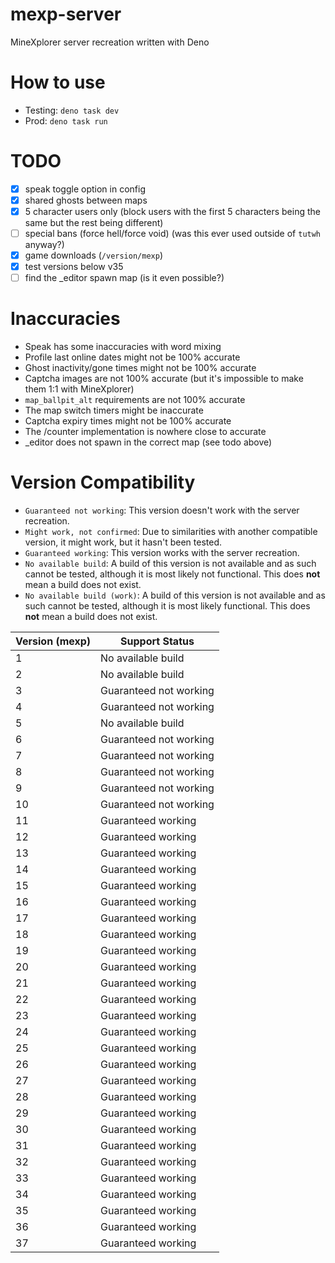 # mexp-server
MineXplorer server recreation written with Deno

# How to use
- Testing: `deno task dev`
- Prod: `deno task run`

# TODO
- [x] speak toggle option in config
- [x] shared ghosts between maps
- [x] 5 character users only (block users with the first 5 characters being the same but the rest being different)
- [ ] special bans (force hell/force void) (was this ever used outside of `tutwh` anyway?)
- [x] game downloads (`/version/mexp`)
- [x] test versions below v35
- [ ] find the _editor spawn map (is it even possible?)

# Inaccuracies
- Speak has some inaccuracies with word mixing
- Profile last online dates might not be 100% accurate
- Ghost inactivity/gone times might not be 100% accurate
- Captcha images are not 100% accurate (but it's impossible to make them 1:1 with MineXplorer)
- `map_ballpit_alt` requirements are not 100% accurate
- The map switch timers might be inaccurate
- Captcha expiry times might not be 100% accurate
- The /counter implementation is nowhere close to accurate
- _editor does not spawn in the correct map (see todo above)

# Version Compatibility
* `Guaranteed not working`: This version doesn't work with the server recreation.
* `Might work, not confirmed`: Due to similarities with another compatible version, it might work, but it hasn't been tested.
* `Guaranteed working`: This version works with the server recreation.
* `No available build`: A build of this version is not available and as such cannot be tested, although it is most likely not functional. This does **not** mean a build does not exist.
* `No available build (work)`: A build of this version is not available and as such cannot be tested, although it is most likely functional. This does **not** mean a build does not exist.

| Version (mexp) | Support Status            |
| -------------- | ------------------------- |
| 1              | No available build        |
| 2              | No available build        |
| 3              | Guaranteed not working    |
| 4              | Guaranteed not working    |
| 5              | No available build        |
| 6              | Guaranteed not working    |
| 7              | Guaranteed not working    |
| 8              | Guaranteed not working    |
| 9              | Guaranteed not working    |
| 10             | Guaranteed not working    |
| 11             | Guaranteed working        |
| 12             | Guaranteed working        |
| 13             | Guaranteed working        |
| 14             | Guaranteed working        |
| 15             | Guaranteed working        |
| 16             | Guaranteed working        |
| 17             | Guaranteed working        |
| 18             | Guaranteed working        |
| 19             | Guaranteed working        |
| 20             | Guaranteed working        |
| 21             | Guaranteed working        |
| 22             | Guaranteed working        |
| 23             | Guaranteed working        |
| 24             | Guaranteed working        |
| 25             | Guaranteed working        |
| 26             | Guaranteed working        |
| 27             | Guaranteed working        |
| 28             | Guaranteed working        |
| 29             | Guaranteed working        |
| 30             | Guaranteed working        |
| 31             | Guaranteed working        |
| 32             | Guaranteed working        |
| 33             | Guaranteed working        |
| 34             | Guaranteed working        |
| 35             | Guaranteed working        |
| 36             | Guaranteed working        |
| 37             | Guaranteed working        |